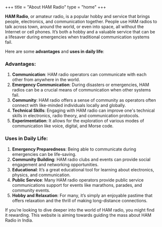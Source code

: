 +++
title = "About HAM Radio"
type = "home"
+++

**HAM Radio**, or amateur radio, is a popular hobby and service that brings people, electronics, and communication together. People use HAM radios to talk across town, around the world, or even into space, all without the Internet or cell phones. It’s both a hobby and a valuable service that can be a lifesaver during emergencies when traditional communication systems fail.

Here are some **advantages** and **uses in daily life**:

### Advantages:
1. **Communication**: HAM radio operators can communicate with each other from anywhere in the world.
2. **Emergency Communication**: During disasters or emergencies, HAM radios can be a crucial means of communication when other systems fail.
3. **Community**: HAM radio offers a sense of community as operators often connect with like-minded individuals locally and globally.
4. **Technical Skills**: Engaging with HAM radio can improve one's technical skills in electronics, radio theory, and communication protocols.
5. **Experimentation**: It allows for the exploration of various modes of communication like voice, digital, and Morse code.

### Uses in Daily Life:
1. **Emergency Preparedness**: Being able to communicate during emergencies can be life-saving.
2. **Community Building**: HAM radio clubs and events can provide social engagement and networking opportunities.
3. **Educational**: It’s a great educational tool for learning about electronics, physics, and communication.
4. **Public Service**: Many HAM radio operators provide public service communications support for events like marathons, parades, and community events.
5. **Hobby and Relaxation**: For many, it’s simply an enjoyable pastime that offers relaxation and the thrill of making long-distance connections.

If you’re looking to dive deeper into the world of HAM radio, you might find it rewarding. This website is aiming towards guiding the mass about HAM Radio in India. 
